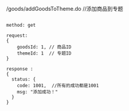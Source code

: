 /goods/addGoodsToTheme.do   //添加商品到专题

```

method: get

request:
{
    goodsId: 1, // 商品ID
    themeId: 1  // 专题ID
}

response :
{
  status: {
    code: 1001,  //所有的成功都是1001
    msg: "添加成功！"
  }
}
```
